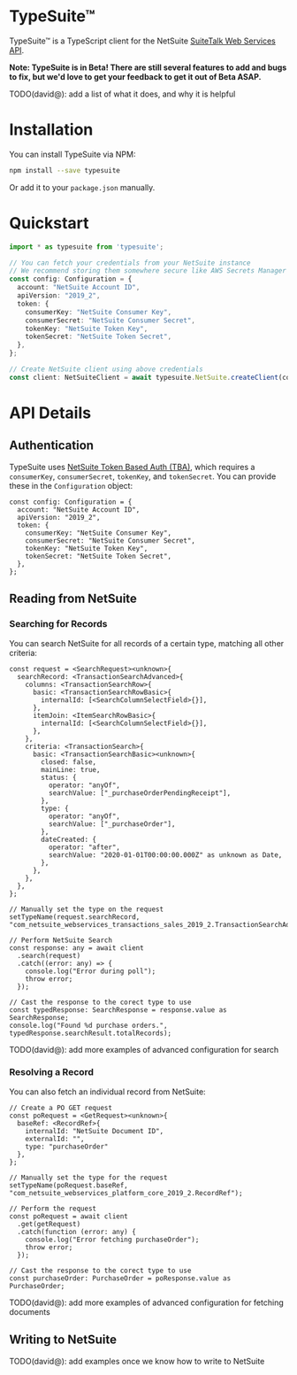 # TypeSuite™
TypeSuite™ is a TypeScript client for the NetSuite [SuiteTalk Web Services API](https://www.netsuite.com/portal/developers/resources/suitetalk-documentation.shtml).

**Note: TypeSuite is in Beta! There are still several features to add and bugs to fix,
but we'd love to get your feedback to get it out of Beta ASAP.**

TODO(david@): add a list of what it does, and why it is helpful

# Installation

You can install TypeSuite via NPM:

```sh
npm install --save typesuite
```

Or add it to your `package.json` manually.

# Quickstart

```ts
import * as typesuite from 'typesuite';

// You can fetch your credentials from your NetSuite instance
// We recommend storing them somewhere secure like AWS Secrets Manager
const config: Configuration = {
  account: "NetSuite Account ID",
  apiVersion: "2019_2",
  token: {
    consumerKey: "NetSuite Consumer Key",
    consumerSecret: "NetSuite Consumer Secret",
    tokenKey: "NetSuite Token Key",
    tokenSecret: "NetSuite Token Secret",
  },
};

// Create NetSuite client using above credentials
const client: NetSuiteClient = await typesuite.NetSuite.createClient(config);

```

# API Details

## Authentication

TypeSuite uses [NetSuite Token Based Auth (TBA)](https://docs.oracle.com/cloud/latest/netsuitecs_gs/NSATH/NSATH.pdf),
which requires a `consumerKey`, `consumerSecret`, `tokenKey`, and `tokenSecret`. You can provide these in the `Configuration`
object:

```
const config: Configuration = {
  account: "NetSuite Account ID",
  apiVersion: "2019_2",
  token: {
    consumerKey: "NetSuite Consumer Key",
    consumerSecret: "NetSuite Consumer Secret",
    tokenKey: "NetSuite Token Key",
    tokenSecret: "NetSuite Token Secret",
  },
};
```

## Reading from NetSuite

### Searching for Records

You can search NetSuite for all records of a certain type, matching all other criteria:

```
const request = <SearchRequest><unknown>{
  searchRecord: <TransactionSearchAdvanced>{
    columns: <TransactionSearchRow>{
      basic: <TransactionSearchRowBasic>{
        internalId: [<SearchColumnSelectField>{}],
      },
      itemJoin: <ItemSearchRowBasic>{
        internalId: [<SearchColumnSelectField>{}],
      },
    },
    criteria: <TransactionSearch>{
      basic: <TransactionSearchBasic><unknown>{
        closed: false,
        mainLine: true,
        status: {
          operator: "anyOf",
          searchValue: ["_purchaseOrderPendingReceipt"],
        },
        type: {
          operator: "anyOf",
          searchValue: ["_purchaseOrder"],
        },
        dateCreated: {
          operator: "after",
          searchValue: "2020-01-01T00:00:00.000Z" as unknown as Date,
        },
      },
    },
  },
};

// Manually set the type on the request
setTypeName(request.searchRecord, "com_netsuite_webservices_transactions_sales_2019_2.TransactionSearchAdvanced");

// Perform NetSuite Search
const response: any = await client
  .search(request)
  .catch((error: any) => {
    console.log("Error during poll");
    throw error;
  });

// Cast the response to the corect type to use
const typedResponse: SearchResponse = response.value as SearchResponse;
console.log("Found %d purchase orders.", typedResponse.searchResult.totalRecords);
```

TODO(david@): add more examples of advanced configuration for search

### Resolving a Record

You can also fetch an individual record from NetSuite:

```
// Create a PO GET request
const poRequest = <GetRequest><unknown>{
  baseRef: <RecordRef>{
    internalId: "NetSuite Document ID",
    externalId: "",
    type: "purchaseOrder"
  },
};

// Manually set the type for the request
setTypeName(poRequest.baseRef, "com_netsuite_webservices_platform_core_2019_2.RecordRef");

// Perform the request
const poRequest = await client
  .get(getRequest)
  .catch(function (error: any) {
    console.log("Error fetching purchaseOrder");
    throw error;
  });

// Cast the response to the corect type to use
const purchaseOrder: PurchaseOrder = poResponse.value as PurchaseOrder;
```

TODO(david@): add more examples of advanced configuration for fetching documents

## Writing to NetSuite

TODO(david@): add examples once we know how to write to NetSuite

